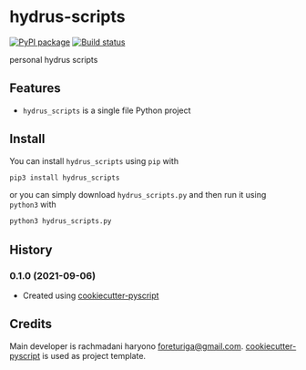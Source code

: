 # hydrus-scripts

[![PyPI package](https://img.shields.io/pypi/v/hydrus_scripts)](https://pypi.python.org/pypi/hydrus_scripts)
[![Build status](https://travis-ci.com/rachmadaniharyono/hydrus_scripts)](https://travis-ci.com/github/rachmadaniharyono/hydrus_scripts)

personal hydrus scripts

## Features
* `hydrus_scripts` is a single file Python project

## Install

You can install `hydrus_scripts` using `pip` with

```bash
pip3 install hydrus_scripts
```

or you can simply download `hydrus_scripts.py` and then run it using `python3` with

```bash
python3 hydrus_scripts.py
```

## History

### 0.1.0 (2021-09-06)
* Created using [cookiecutter-pyscript](https://github.com/luphord/cookiecutter-pyscript)

## Credits

Main developer is rachmadani haryono <foreturiga@gmail.com>. [cookiecutter-pyscript](https://github.com/luphord/cookiecutter-pyscript) is used as project template.
